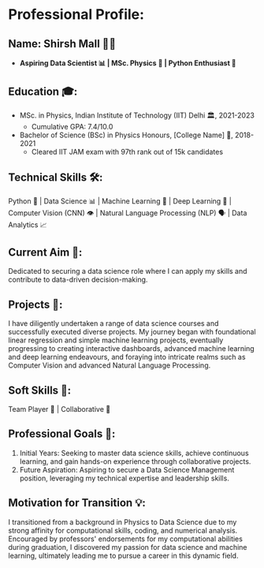 # Professional Profile: 

## Name: Shirsh Mall 👨‍🎓
   - **Aspiring Data Scientist 📊 | MSc. Physics 🌌 | Python Enthusiast 🐍**

## Education 🎓:
- MSc. in Physics, Indian Institute of Technology (IIT) Delhi 🏛️, 2021-2023
   - Cumulative GPA: 7.4/10.0
- Bachelor of Science (BSc) in Physics Honours, [College Name] 🏫, 2018-2021
   - Cleared IIT JAM exam with 97th rank out of 15k candidates

## Technical Skills 🛠️:
Python 🐍 | Data Science 📊 | Machine Learning 🤖 | Deep Learning 🧠 | Computer Vision (CNN) 👁️ | Natural Language Processing (NLP) 🗣️ | Data Analytics 📈

## Current Aim 🚀:
Dedicated to securing a data science role where I can apply my skills and contribute to data-driven decision-making.

## Projects 🚧:
I have diligently undertaken a range of data science courses and successfully executed diverse projects. My journey began with foundational linear regression and simple machine learning projects, eventually progressing to creating interactive dashboards, advanced machine learning and deep learning endeavours, and foraying into intricate realms such as Computer Vision and advanced Natural Language Processing.

## Soft Skills 💬:
Team Player 🤝 | Collaborative 🤝

## Professional Goals 🎯:
1. Initial Years: Seeking to master data science skills, achieve continuous learning, and gain hands-on experience through collaborative projects.
2. Future Aspiration: Aspiring to secure a Data Science Management position, leveraging my technical expertise and leadership skills.


## Motivation for Transition 💡:
I transitioned from a background in Physics to Data Science due to my strong affinity for computational skills, coding, and numerical analysis. Encouraged by professors' endorsements for my computational abilities during graduation, I discovered my passion for data science and machine learning, ultimately leading me to pursue a career in this dynamic field.
